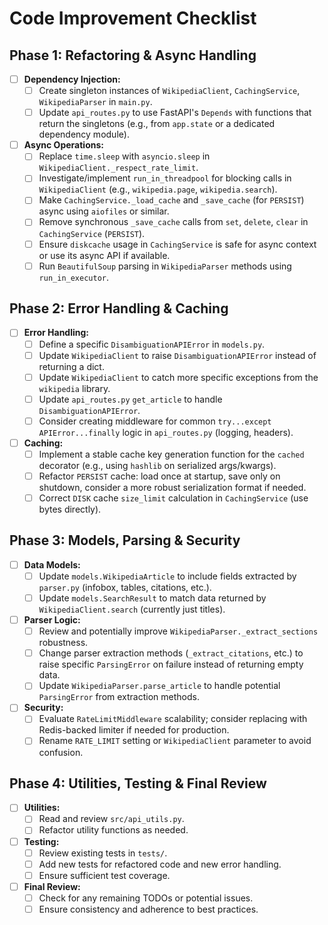 # Code Improvement Checklist

## Phase 1: Refactoring & Async Handling

-   [ ] **Dependency Injection:**
    -   [ ] Create singleton instances of `WikipediaClient`, `CachingService`, `WikipediaParser` in `main.py`.
    -   [ ] Update `api_routes.py` to use FastAPI's `Depends` with functions that return the singletons (e.g., from `app.state` or a dedicated dependency module).
-   [ ] **Async Operations:**
    -   [ ] Replace `time.sleep` with `asyncio.sleep` in `WikipediaClient._respect_rate_limit`.
    -   [ ] Investigate/implement `run_in_threadpool` for blocking calls in `WikipediaClient` (e.g., `wikipedia.page`, `wikipedia.search`).
    -   [ ] Make `CachingService._load_cache` and `_save_cache` (for `PERSIST`) async using `aiofiles` or similar.
    -   [ ] Remove synchronous `_save_cache` calls from `set`, `delete`, `clear` in `CachingService` (`PERSIST`).
    -   [ ] Ensure `diskcache` usage in `CachingService` is safe for async context or use its async API if available.
    -   [ ] Run `BeautifulSoup` parsing in `WikipediaParser` methods using `run_in_executor`.

## Phase 2: Error Handling & Caching

-   [ ] **Error Handling:**
    -   [ ] Define a specific `DisambiguationAPIError` in `models.py`.
    -   [ ] Update `WikipediaClient` to raise `DisambiguationAPIError` instead of returning a dict.
    -   [ ] Update `WikipediaClient` to catch more specific exceptions from the `wikipedia` library.
    -   [ ] Update `api_routes.py` `get_article` to handle `DisambiguationAPIError`.
    -   [ ] Consider creating middleware for common `try...except APIError...finally` logic in `api_routes.py` (logging, headers).
-   [ ] **Caching:**
    -   [ ] Implement a stable cache key generation function for the `cached` decorator (e.g., using `hashlib` on serialized args/kwargs).
    -   [ ] Refactor `PERSIST` cache: load once at startup, save only on shutdown, consider a more robust serialization format if needed.
    -   [ ] Correct `DISK` cache `size_limit` calculation in `CachingService` (use bytes directly).

## Phase 3: Models, Parsing & Security

-   [ ] **Data Models:**
    -   [ ] Update `models.WikipediaArticle` to include fields extracted by `parser.py` (infobox, tables, citations, etc.).
    -   [ ] Update `models.SearchResult` to match data returned by `WikipediaClient.search` (currently just titles).
-   [ ] **Parser Logic:**
    -   [ ] Review and potentially improve `WikipediaParser._extract_sections` robustness.
    -   [ ] Change parser extraction methods (`_extract_citations`, etc.) to raise specific `ParsingError` on failure instead of returning empty data.
    -   [ ] Update `WikipediaParser.parse_article` to handle potential `ParsingError` from extraction methods.
-   [ ] **Security:**
    -   [ ] Evaluate `RateLimitMiddleware` scalability; consider replacing with Redis-backed limiter if needed for production.
    -   [ ] Rename `RATE_LIMIT` setting or `WikipediaClient` parameter to avoid confusion.

## Phase 4: Utilities, Testing & Final Review

-   [ ] **Utilities:**
    -   [ ] Read and review `src/api_utils.py`.
    -   [ ] Refactor utility functions as needed.
-   [ ] **Testing:**
    -   [ ] Review existing tests in `tests/`.
    -   [ ] Add new tests for refactored code and new error handling.
    -   [ ] Ensure sufficient test coverage.
-   [ ] **Final Review:**
    -   [ ] Check for any remaining TODOs or potential issues.
    -   [ ] Ensure consistency and adherence to best practices.
